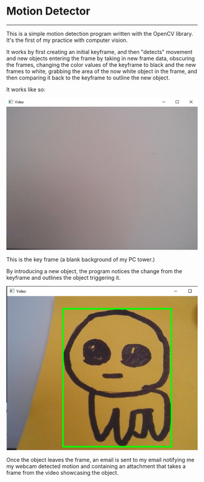 # Motion Detector

---
This is a simple motion detection program written with the OpenCV library. It's the first of my practice with computer vision.

It works by first creating an initial keyframe,
and then "detects" movement and new objects entering the frame by taking in new frame data, obscuring the frames, changing
the color values of the keyframe to black and the new frames to white, 
grabbing the area of the now white object in the frame, and then comparing it back to the keyframe to outline the new object.

It works like so:

![without](examples/without.PNG)

This is the key frame (a blank background of my PC tower.)

By introducing a new object, the program notices the change from the keyframe and outlines
the object triggering it.

![creature](examples/image_with.PNG)

Once the object leaves the frame, an email is sent to my email notifying me my webcam detected motion and containing an 
attachment that takes a frame from the video showcasing the object.
